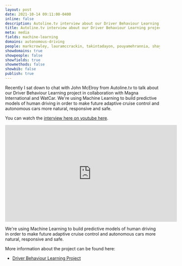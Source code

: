 ```yaml
---
layout: post
date: 2021-10-14 09:11:00-0400
inline: false
description: Autoline.tv interview about our Driver Behaviour Learning project with Magna International.
title: Autoline.tv interview about our Driver Behaviour Learning project with Magna International. 
meta: media
fields: machine-learning 
domains: autonomous-driving
people: markcrowley, lauramccrackin, takintadayon, pouyamehrannia, shayanshiramahdi
showdomains: true
showpeople: false
showfields: true
showmethods: false
showbib: false
publish: true
---
```

Recently I sat down to chat with John McElroy from Autoline.tv to talk about our Driver Behaviour Learning project in collaboration with Magna International and WatCar. We're using Machine Learning to build predictive models of human driving in order to make future adaptive cruise control and autonomous cars more natural, responsive and safe.

You can watch the [interview here on youtube here](https://youtu.be/W4JqIzdR0Cg).

<iframe width="560" height="315" src="https://www.youtube.com/embed/W4JqIzdR0Cg" title="YouTube video player" frameborder="0" allow="accelerometer; autoplay; clipboard-write; encrypted-media; gyroscope; picture-in-picture" allowfullscreen></iframe>

We're using Machine Learning to build predictive models of human driving in order to make future adaptive cruise control and autonomous cars more natural, responsive and safe.

More information about the project can be found here:
- [Driver Behaviour Learning Project](https://uwaterloo.ca/scholar/mcrowley/dblstudy)


